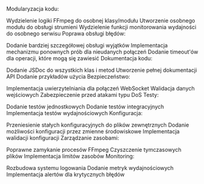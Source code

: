 
Modularyzacja kodu:

Wydzielenie logiki FFmpeg do osobnej klasy/modułu
Utworzenie osobnego modułu do obsługi strumieni
Wydzielenie funkcji monitorowania wydajności do osobnego serwisu
Poprawa obsługi błędów:

Dodanie bardziej szczegółowej obsługi wyjątków
Implementacja mechanizmu ponownych prób dla nieudanych połączeń
Dodanie timeout'ów dla operacji, które mogą się zawiesić
Dokumentacja kodu:

Dodanie JSDoc do wszystkich klas i metod
Utworzenie pełnej dokumentacji API
Dodanie przykładów użycia
Bezpieczeństwo:

Implementacja uwierzytelniania dla połączeń WebSocket
Walidacja danych wejściowych
Zabezpieczenie przed atakami typu DoS
Testy:

Dodanie testów jednostkowych
Dodanie testów integracyjnych
Implementacja testów wydajnościowych
Konfiguracja:

Przeniesienie stałych konfiguracyjnych do plików zewnętrznych
Dodanie możliwości konfiguracji przez zmienne środowiskowe
Implementacja walidacji konfiguracji
Zarządzanie zasobami:

Poprawne zamykanie procesów FFmpeg
Czyszczenie tymczasowych plików
Implementacja limitów zasobów
Monitoring:

Rozbudowa systemu logowania
Dodanie metryk wydajnościowych
Implementacja alertów dla krytycznych błędów

